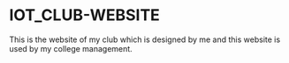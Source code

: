 # IOT_CLUB-WEBSITE
This is the website of my club which is designed by me and this website is used by my college management.
